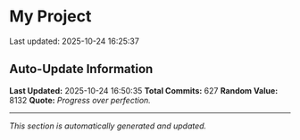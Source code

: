 # My Project


Last updated: 2025-10-24 16:25:37


























































































































































































































































































































































































































































































































































































































































































































































































































































































































































































































































## Auto-Update Information

**Last Updated:** 2025-10-24 16:50:35
**Total Commits:** 627
**Random Value:** 8132
**Quote:** _Progress over perfection._

---
_This section is automatically generated and updated._